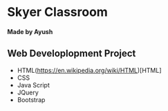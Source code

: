 # Skyer Classroom
#### Made by Ayush
## Web Developlopment Project
- HTML(https://en.wikipedia.org/wiki/HTML)[HTML]
- CSS
- Java Script
- JQuery
- Bootstrap

